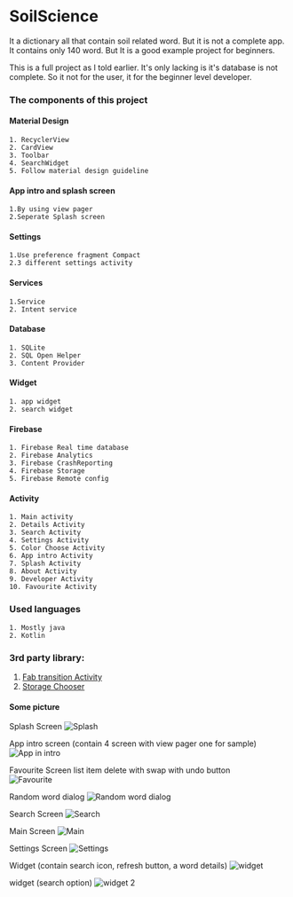 # SoilScience
It a dictionary all that contain soil related word. But it is not a complete app. It contains only 140 word.
But It is a good example project for beginners.

This is a full project as I told earlier. It's only lacking is it's database is not complete. So it not for the user,
it for the beginner level developer.

### The components of this project

#### Material Design
    1. RecyclerView
    2. CardView
    3. Toolbar
    4. SearchWidget
    5. Follow material design guideline

#### App intro and splash screen
    1.By using view pager
    2.Seperate Splash screen

#### Settings
    1.Use preference fragment Compact
    2.3 different settings activity

#### Services
    1.Service
    2. Intent service

#### Database
    1. SQLite
    2. SQL Open Helper
    3. Content Provider

#### Widget
    1. app widget
    2. search widget

#### Firebase
    1. Firebase Real time database
    2. Firebase Analytics
    3. Firebase CrashReporting
    4. Firebase Storage
    5. Firebase Remote config

#### Activity
    1. Main activity
    2. Details Activity
    3. Search Activity
    4. Settings Activity
    5. Color Choose Activity
    6. App intro Activity
    7. Splash Activity
    8. About Activity
    9. Developer Activity
    10. Favourite Activity
    
### Used languages
    1. Mostly java
    2. Kotlin
    
### 3rd party library:                                                           
1. [Fab transition Activity](https://github.com/coyarzun89/FabTransitionActivity)
2. [Storage Chooser](https://github.com/codekidX/storage-chooser)                


#### Some picture                                                                                                                                                                                                                                                                                                                                                                                                                                             
Splash Screen
![Splash](../master/screensort/splash.png)                                                          

App intro screen (contain 4 screen with view pager one for sample)
![App in intro](../master/screensort/appintro.png)                                                    
                                                                  
Favourite Screen list item delete with swap with undo button                                                                                          
![Favourite](../master/screensort/favourite.png)                                                       

Random word dialog
![Random word dialog](../master/screensort/random.png)                                              

Search Screen
![Search](../master/screensort/search.png)                                                          

Main Screen
![Main](../master/screensort/main.png)                                                                                                                 

Settings Screen
![Settings](../master/screensort/settings.png)                                                        

                                                                                          
Widget (contain search icon, refresh button, a word details)
![widget](../master/screensort/sample1.png)                                                          

widget (search option)
![widget 2](../master/screensort/sample2.png)                                                                                
                              